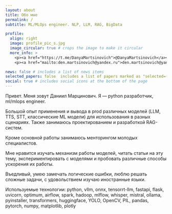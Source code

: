 ```yaml
---
layout: about
title: Обо мне
permalink: /
subtitle: ML/MLOps engineer. NLP, LLM, RAG, BigData

profile:
  align: right
  image: profile_pic_s.jpg
  image_circular: true # crops the image to make it circular
  more_info: >
    <p><a href="https://t.me/DanyaMartsinovich">@DanyaMartsinovich</a></p><br>
    <p><a href="mailto:den.martsinovich@yandex.ru">den.martsinovich@yandex.ru</a></p>

news: false # includes a list of news items
selected_papers: false  includes a list of papers marked as "selected={true}"
social: true # includes social icons at the bottom of the page
---
```


Привет. Меня зовут Даниил Марцинович. Я — python разработчик, ml/mlops engineer.

Большой опыт применения и вывода в prod различных моделей (LLM, TTS, STT, классические ML модели) для использования в разных сценариях. Также занимаюсь проектированием и разработкой RAG-систем.

Кроме основной работы занимаюсь менторингом молодых специалистов.

Мне нравится изучать механизм работы моделей, читать статьи на эту тему, экспериментировать с моделями и пробовать различные способы ускорения их работы.

Въедливый, умею замечать логические ошибки, люблю решать сложные задачи, с удовольствием изучаю иностранные языки.

Используемые технологии: python, vllm, onnx, tensorrt-llm, fastapi, flask, uvicorn, optimum, airflow, spark, hadoop, mlflow, whisper, mistral, ollama, pyinstaller, transformers, huggingface, YOLO, OpenCV, PIL, pandas, pytorch, numpy, matplotlib, plotly